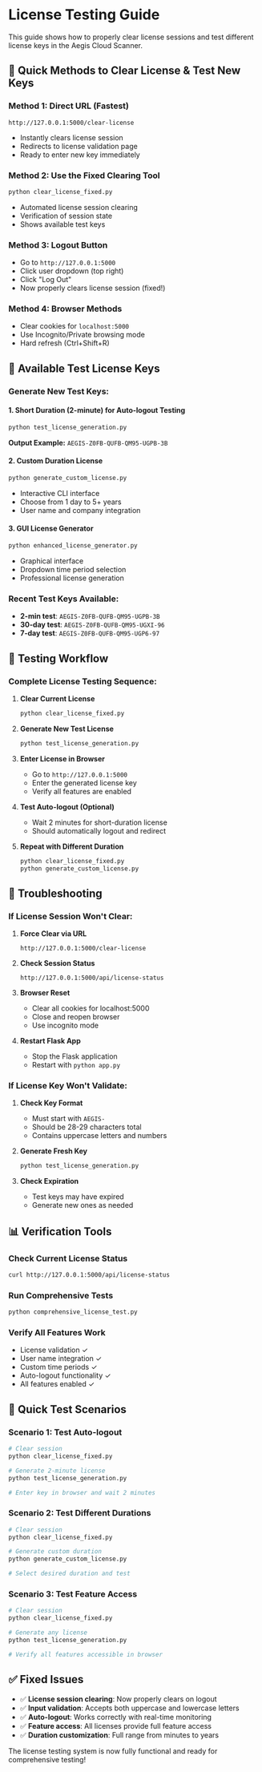 # License Testing Guide

This guide shows how to properly clear license sessions and test different license keys in the Aegis Cloud Scanner.

## 🚀 **Quick Methods to Clear License & Test New Keys**

### **Method 1: Direct URL (Fastest)**
```
http://127.0.0.1:5000/clear-license
```
- Instantly clears license session
- Redirects to license validation page
- Ready to enter new key immediately

### **Method 2: Use the Fixed Clearing Tool**
```bash
python clear_license_fixed.py
```
- Automated license session clearing
- Verification of session state
- Shows available test keys

### **Method 3: Logout Button**
- Go to `http://127.0.0.1:5000`
- Click user dropdown (top right)
- Click "Log Out"
- Now properly clears license session (fixed!)

### **Method 4: Browser Methods**
- Clear cookies for `localhost:5000`
- Use Incognito/Private browsing mode
- Hard refresh (Ctrl+Shift+R)

## 🔑 **Available Test License Keys**

### **Generate New Test Keys:**

#### **1. Short Duration (2-minute) for Auto-logout Testing**
```bash
python test_license_generation.py
```
**Output Example:** `AEGIS-Z0FB-QUFB-QM95-UGPB-3B`

#### **2. Custom Duration License**
```bash
python generate_custom_license.py
```
- Interactive CLI interface
- Choose from 1 day to 5+ years
- User name and company integration

#### **3. GUI License Generator**
```bash
python enhanced_license_generator.py
```
- Graphical interface
- Dropdown time period selection
- Professional license generation

### **Recent Test Keys Available:**
- **2-min test**: `AEGIS-Z0FB-QUFB-QM95-UGPB-3B`
- **30-day test**: `AEGIS-Z0FB-QUFB-QM95-UGXI-96`
- **7-day test**: `AEGIS-Z0FB-QUFB-QM95-UGP6-97`

## 🧪 **Testing Workflow**

### **Complete License Testing Sequence:**

1. **Clear Current License**
   ```bash
   python clear_license_fixed.py
   ```

2. **Generate New Test License**
   ```bash
   python test_license_generation.py
   ```

3. **Enter License in Browser**
   - Go to `http://127.0.0.1:5000`
   - Enter the generated license key
   - Verify all features are enabled

4. **Test Auto-logout (Optional)**
   - Wait 2 minutes for short-duration license
   - Should automatically logout and redirect

5. **Repeat with Different Duration**
   ```bash
   python clear_license_fixed.py
   python generate_custom_license.py
   ```

## 🔧 **Troubleshooting**

### **If License Session Won't Clear:**

1. **Force Clear via URL**
   ```
   http://127.0.0.1:5000/clear-license
   ```

2. **Check Session Status**
   ```
   http://127.0.0.1:5000/api/license-status
   ```

3. **Browser Reset**
   - Clear all cookies for localhost:5000
   - Close and reopen browser
   - Use incognito mode

4. **Restart Flask App**
   - Stop the Flask application
   - Restart with `python app.py`

### **If License Key Won't Validate:**

1. **Check Key Format**
   - Must start with `AEGIS-`
   - Should be 28-29 characters total
   - Contains uppercase letters and numbers

2. **Generate Fresh Key**
   ```bash
   python test_license_generation.py
   ```

3. **Check Expiration**
   - Test keys may have expired
   - Generate new ones as needed

## 📊 **Verification Tools**

### **Check Current License Status**
```bash
curl http://127.0.0.1:5000/api/license-status
```

### **Run Comprehensive Tests**
```bash
python comprehensive_license_test.py
```

### **Verify All Features Work**
- License validation ✓
- User name integration ✓
- Custom time periods ✓
- Auto-logout functionality ✓
- All features enabled ✓

## 🎯 **Quick Test Scenarios**

### **Scenario 1: Test Auto-logout**
```bash
# Clear session
python clear_license_fixed.py

# Generate 2-minute license
python test_license_generation.py

# Enter key in browser and wait 2 minutes
```

### **Scenario 2: Test Different Durations**
```bash
# Clear session
python clear_license_fixed.py

# Generate custom duration
python generate_custom_license.py

# Select desired duration and test
```

### **Scenario 3: Test Feature Access**
```bash
# Clear session
python clear_license_fixed.py

# Generate any license
python test_license_generation.py

# Verify all features accessible in browser
```

## ✅ **Fixed Issues**

- ✅ **License session clearing**: Now properly clears on logout
- ✅ **Input validation**: Accepts both uppercase and lowercase letters
- ✅ **Auto-logout**: Works correctly with real-time monitoring
- ✅ **Feature access**: All licenses provide full feature access
- ✅ **Duration customization**: Full range from minutes to years

The license testing system is now fully functional and ready for comprehensive testing!